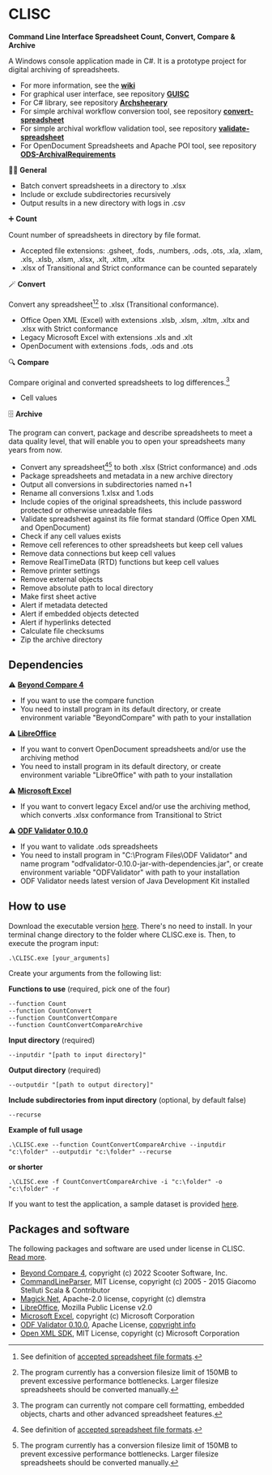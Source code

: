 # CLISC
**Command Line Interface Spreadsheet Count, Convert, Compare & Archive**

A Windows console application made in C#. It is a prototype project for digital archiving of spreadsheets.

* For more information, see the **[wiki](https://github.com/Asbjoedt/CLISC/wiki)**
* For graphical user interface, see repository **[GUISC](https://github.com/Asbjoedt/GUISC)**
* For C# library, see repository **[Archsheerary](https://github.com/Asbjoedt/Archsheerary)**
* For simple archival workflow conversion tool, see repository **[convert-spreadsheet](https://github.com/Asbjoedt/convert-spreadsheet)**
* For simple archival workflow validation tool, see repository **[validate-spreadsheet](https://github.com/Asbjoedt/validate-spreadsheet)**
* For OpenDocument Spreadsheets and Apache POI tool, see repository **[ODS-ArchivalRequirements](https://github.com/Asbjoedt/ODS-ArchivalRequirements)**

:rainbow_flag: **General**

* Batch convert spreadsheets in a directory to .xlsx
* Include or exclude subdirectories recursively
* Output results in a new directory with logs in .csv

:heavy_plus_sign: **Count**

Count number of spreadsheets in directory by file format. 
* Accepted file extensions: .gsheet, .fods, .numbers, .ods, .ots, .xla, .xlam, .xls, .xlsb, .xlsm, .xlsx, .xlt, .xltm, .xltx
* .xlsx of Transitional and Strict conformance can be counted separately

:magic_wand: **Convert**

Convert any spreadsheet[^1][^2] to .xlsx (Transitional conformance).
* Office Open XML (Excel) with extensions .xlsb, .xlsm, .xltm, .xltx and .xlsx with Strict conformance
* Legacy Microsoft Excel with extensions .xls and .xlt
* OpenDocument with extensions .fods, .ods and .ots

:mag: **Compare**

Compare original and converted spreadsheets to log differences.[^3]
* Cell values

:file_cabinet: **Archive**

The program can convert, package and describe spreadsheets to meet a data quality level, that will enable you to open your spreadsheets many years from now. 
* Convert any spreadsheet[^1][^2] to both .xlsx (Strict conformance) and .ods
* Package spreadsheets and metadata in a new archive directory
* Output all conversions in subdirectories named n+1
* Rename all conversions 1.xlsx and 1.ods
* Include copies of the original spreadsheets, this include password protected or otherwise unreadable files
* Validate spreadsheet against its file format standard (Office Open XML and OpenDocument)
* Check if any cell values exists
* Remove cell references to other spreadsheets but keep cell values
* Remove data connections but keep cell values
* Remove RealTimeData (RTD) functions but keep cell values
* Remove printer settings
* Remove external objects
* Remove absolute path to local directory
* Make first sheet active
* Alert if metadata detected
* Alert if embedded objects detected
* Alert if hyperlinks detected
* Calculate file checksums
* Zip the archive directory

## Dependencies

:warning: **[Beyond Compare 4](https://www.scootersoftware.com/)**
* If you want to use the compare function
* You need to install program in its default directory, or create environment variable "BeyondCompare" with path to your installation

:warning: **[LibreOffice](https://www.libreoffice.org/)**
* If you want to convert OpenDocument spreadsheets and/or use the archiving method
* You need to install program in its default directory, or create environment variable "LibreOffice" with path to your installation

:warning: **[Microsoft Excel](https://www.microsoft.com/en-us/microsoft-365/excel)**
* If you want to convert legacy Excel and/or use the archiving method, which converts .xlsx conformance from Transitional to Strict

:warning: **[ODF Validator 0.10.0](https://odftoolkit.org/conformance/ODFValidator.html)**
* If you want to validate .ods spreadsheets
* You need to install program in "C:\Program Files\ODF Validator" and name program "odfvalidator-0.10.0-jar-with-dependencies.jar", or create environment variable "ODFValidator" with path to your installation
* ODF Validator needs latest version of Java Development Kit installed

## How to use
Download the executable version [here](https://github.com/Asbjoedt/CLISC/releases). There's no need to install. In your terminal change directory to the folder where CLISC.exe is. Then, to execute the program input:

```
.\CLISC.exe [your_arguments]
```

Create your arguments from the following list:

**Functions to use** (required, pick one of the four)
```
--function Count
--function CountConvert
--function CountConvertCompare
--function CountConvertCompareArchive
```
**Input directory** (required)
```
--inputdir "[path to input directory]"
```
**Output directory** (required)
```
--outputdir "[path to output directory]"
```
**Include subdirectories from input directory** (optional, by default false)
```
--recurse
```
**Example of full usage**
```
.\CLISC.exe --function CountConvertCompareArchive --inputdir "c:\folder" --outputdir "c:\folder" --recurse
```
**or shorter**
```
.\CLISC.exe -f CountConvertCompareArchive -i "c:\folder" -o "c:\folder" -r
```

If you want to test the application, a sample dataset is provided [here](https://github.com/Asbjoedt/CLISC/blob/master/Docs/SampleData.zip).

## Packages and software

The following packages and software are used under license in CLISC. [Read more](https://github.com/Asbjoedt/CLISC/wiki/Dependencies).

* [Beyond Compare 4](https://www.scootersoftware.com/index.php), copyright (c) 2022 Scooter Software, Inc.
* [CommandLineParser](https://github.com/commandlineparser/commandline), MIT License, copyright (c) 2005 - 2015 Giacomo Stelluti Scala & Contributor
* [Magick.Net](https://github.com/dlemstra/Magick.NET), Apache-2.0 license, copyright (c) dlemstra
* [LibreOffice](https://www.libreoffice.org/), Mozilla Public License v2.0
* [Microsoft Excel](https://www.microsoft.com/en-us/microsoft-365/excel), copyright (c) Microsoft Corporation
* [ODF Validator 0.10.0](https://odftoolkit.org/conformance/ODFValidator.html), Apache License, [copyright info](https://github.com/tdf/odftoolkit/blob/master/NOTICE)
* [Open XML SDK](https://github.com/OfficeDev/Open-XML-SDK), MIT License, copyright (c) Microsoft Corporation

[^1]: See definition of [accepted spreadsheet file formats](https://github.com/Asbjoedt/CLISC/wiki/Spreadsheet-File-Formats).
[^2]: The program currently has a conversion filesize limit of 150MB to prevent excessive performance bottlenecks. Larger filesize spreadsheets should be converted manually.
[^3]: The program can currently not compare cell formatting, embedded objects, charts and other advanced spreadsheet features.
